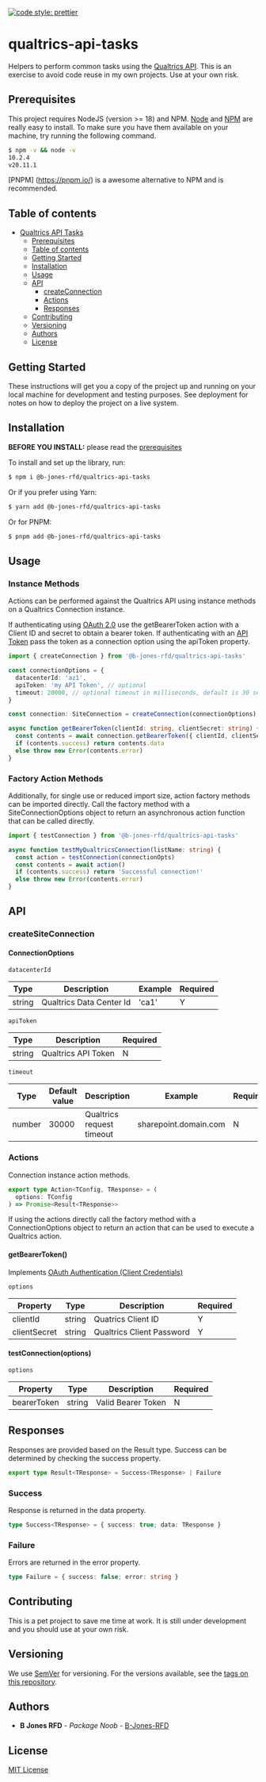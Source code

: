 [![code style: prettier](https://img.shields.io/badge/code_style-prettier-ff69b4.svg?style=flat-square)](https://github.com/prettier/prettier)

# qualtrics-api-tasks

Helpers to perform common tasks using the [Qualtrics API](https://api.qualtrics.com/). This is an exercise to avoid code reuse in my own projects. Use at your own risk.

## Prerequisites

This project requires NodeJS (version >= 18) and NPM.
[Node](http://nodejs.org/) and [NPM](https://npmjs.org/) are really easy to install.
To make sure you have them available on your machine,
try running the following command.

```sh
$ npm -v && node -v
10.2.4
v20.11.1
```

[PNPM] (https://pnpm.io/) is a awesome alternative to NPM and is recommended.

## Table of contents

- [Qualtrics API Tasks](#qualtics-api-tasks)
  - [Prerequisites](#prerequisites)
  - [Table of contents](#table-of-contents)
  - [Getting Started](#getting-started)
  - [Installation](#installation)
  - [Usage](#usage)
  - [API](#api)
    - [createConnection](#createSiteConnection)
    - [Actions](#actions)
    - [Responses](#responses)
  - [Contributing](#contributing)
  - [Versioning](#versioning)
  - [Authors](#authors)
  - [License](#license)

## Getting Started

These instructions will get you a copy of the project up and running on your local machine for development and testing purposes. See deployment for notes on how to deploy the project on a live system.

## Installation

**BEFORE YOU INSTALL:** please read the [prerequisites](#prerequisites)

To install and set up the library, run:

```sh
$ npm i @b-jones-rfd/qualtrics-api-tasks
```

Or if you prefer using Yarn:

```sh
$ yarn add @b-jones-rfd/qualtrics-api-tasks
```

Or for PNPM:

```sh
$ pnpm add @b-jones-rfd/qualtrics-api-tasks
```

## Usage

### Instance Methods

Actions can be performed against the Qualtrics API using instance methods on a Qualtrics Connection instance.

If authenticating using [OAuth 2.0](https://api.qualtrics.com/9398592961ced-o-auth-authentication-client-credentials) use the getBearerToken action with a Client ID and secret to obtain a bearer token. If authenticating with an [API Token](https://api.qualtrics.com/2b4ffbd8af74e-api-key-authentication) pass the token as a connection option using the apiToken property.

```ts
import { createConnection } from '@b-jones-rfd/qualtrics-api-tasks'

const connectionOptions = {
  datacenterId: 'az1',
  apiToken: 'my API Token', // optional
  timeout: 20000, // optional timeout in milliseconds, default is 30 seconds
}

const connection: SiteConnection = createConnection(connectionOptions)

async function getBearerToken(clientId: string, clientSecret: string) {
  const contents = await connection.getBearerToken({ clientId, clientSecret })
  if (contents.success) return contents.data
  else throw new Error(contents.error)
}
```

### Factory Action Methods

Additionally, for single use or reduced import size, action factory methods can be imported directly. Call the factory method with a SiteConnectionOptions object to return an asynchronous action function that can be called directly.

```ts
import { testConnection } from '@b-jones-rfd/qualtrics-api-tasks'

async function testMyQualtricsConnection(listName: string) {
  const action = testConnection(connectionOpts)
  const contents = await action()
  if (contents.success) return 'Successful connection!'
  else throw new Error(contents.error)
}
```

## API

### createSiteConnection

#### ConnectionOptions

`datacenterId`

| Type   | Description              | Example | Required |
| ------ | ------------------------ | ------- | -------- |
| string | Qualtrics Data Center Id | 'ca1'   | Y        |

`apiToken`

| Type   | Description         | Required |
| ------ | ------------------- | -------- |
| string | Qualtrics API Token | N        |

`timeout`

| Type   | Default value | Description               | Example               | Required |
| ------ | ------------- | ------------------------- | --------------------- | -------- |
| number | 30000         | Qualtrics request timeout | sharepoint.domain.com | N        |

### Actions

Connection instance action methods.

```ts
export type Action<TConfig, TResponse> = (
  options: TConfig
) => Promise<Result<TResponse>>
```

If using the actions directly call the factory method with a ConnectionOptions object to return an action that can be used to execute a Qualtrics action.

#### getBearerToken()

Implements [OAuth Authentication (Client Credentials)](https://api.qualtrics.com/9398592961ced-o-auth-authentication-client-credentials)

`options`

| Property     | Type   | Description               | Required |
| ------------ | ------ | ------------------------- | -------- |
| clientId     | string | Quatrics Client ID        | Y        |
| clientSecret | string | Qualtrics Client Password | Y        |

#### testConnection(options)

`options`

| Property    | Type   | Description        | Required |
| ----------- | ------ | ------------------ | -------- |
| bearerToken | string | Valid Bearer Token | N        |

## Responses

Responses are provided based on the Result type. Success can be determined by checking the success property.

```ts
export type Result<TResponse> = Success<TResponse> | Failure
```

### Success

Response is returned in the data property.

```ts
type Success<TResponse> = { success: true; data: TResponse }
```

### Failure

Errors are returned in the error property.

```ts
type Failure = { success: false; error: string }
```

## Contributing

This is a pet project to save me time at work. It is still under development and you should use at your own risk.

## Versioning

We use [SemVer](http://semver.org/) for versioning. For the versions available, see the [tags on this repository](https://github.com/B-Jones-RFD/qualtrics-api-tasks/tags).

## Authors

- **B Jones RFD** - _Package Noob_ - [B-Jones-RFD](https://github.com/B-Jones-RFD)

## License

[MIT License](https://github.com/B-Jones-RFD/sp-rest-connect/blob/main/LICENSE)
